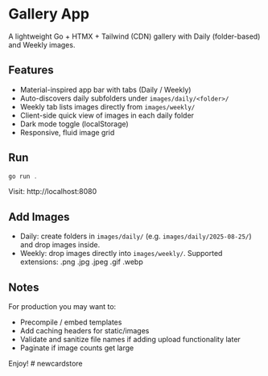 # Gallery App

A lightweight Go + HTMX + Tailwind (CDN) gallery with Daily (folder-based) and Weekly images.

## Features
- Material-inspired app bar with tabs (Daily / Weekly)
- Auto-discovers daily subfolders under `images/daily/<folder>/`
- Weekly tab lists images directly from `images/weekly/`
- Client-side quick view of images in each daily folder
- Dark mode toggle (localStorage)
- Responsive, fluid image grid

## Run
```powershell
go run .
```
Visit: http://localhost:8080

## Add Images
- Daily: create folders in `images/daily/` (e.g. `images/daily/2025-08-25/`) and drop images inside.
- Weekly: drop images directly into `images/weekly/`.
Supported extensions: .png .jpg .jpeg .gif .webp

## Notes
For production you may want to:
- Precompile / embed templates
- Add caching headers for static/images
- Validate and sanitize file names if adding upload functionality later
- Paginate if image counts get large

Enjoy!
#   n e w c a r d s t o r e  
 